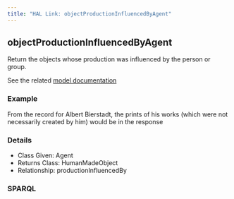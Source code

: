 ```yaml
---
title: "HAL Link: objectProductionInfluencedByAgent"
---
```


## objectProductionInfluencedByAgent

Return the objects whose production was influenced by the person or group.

See the related [model documentation](/model/object/production/#inspirations-studies-or-copies)

### Example

From the record for Albert Bierstadt, the prints of his works (which were not necessarily created by him) would be in the response


### Details

* Class Given: Agent
* Returns Class: HumanMadeObject
* Relationship: productionInfluencedBy


### SPARQL
```

```

